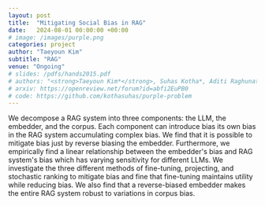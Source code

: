 ```yaml
---
layout: post
title:  "Mitigating Social Bias in RAG"
date:   2024-08-01 00:00:00 +00:00
# image: /images/purple.png
categories: project
author: "Taeyoun Kim"
subtitle: "RAG"
venue: "Ongoing"
# slides: /pdfs/hands2015.pdf
# authors: "<strong>Taeyoun Kim*</strong>, Suhas Kotha*, Aditi Raghunathan"
# arxiv: https://openreview.net/forum?id=abfi2EuPB0
# code: https://github.com/kothasuhas/purple-problem
---
```


We decompose a RAG system into three components: the LLM, the embedder, and the corpus. Each component can introduce bias its own bias in the RAG system accumulating complex bias. We find that it is possible to mitigate bias just by reverse biasing the embedder. Furthermore, we empirically find a linear relationship between the embedder's bias and RAG system's bias which has varying sensitivity for different LLMs. We investigate the three different methods of fine-tuning, projecting, and stochastic ranking to mitigate bias and fine that fine-tuning maintains utility while reducing bias. We also find that a reverse-biased embedder makes the entire RAG system robust to variations in corpus bias.